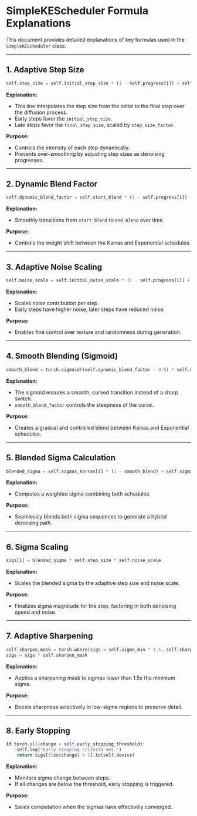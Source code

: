 
# SimpleKEScheduler Formula Explanations

This document provides detailed explanations of key formulas used in the `SimpleKEScheduler` class.

---

## 1. Adaptive Step Size

```python
self.step_size = self.initial_step_size * (1 - self.progress[i]) + self.final_step_size * self.progress[i] * self.step_size_factor
```

**Explanation:**
- This line interpolates the step size from the initial to the final step over the diffusion process.
- Early steps favor the `initial_step_size`.
- Late steps favor the `final_step_size`, scaled by `step_size_factor`.

**Purpose:**
- Controls the intensity of each step dynamically.
- Prevents over-smoothing by adjusting step sizes as denoising progresses.

---

## 2. Dynamic Blend Factor

```python
self.dynamic_blend_factor = self.start_blend * (1 - self.progress[i]) + self.end_blend * self.progress[i]
```

**Explanation:**
- Smoothly transitions from `start_blend` to `end_blend` over time.

**Purpose:**
- Controls the weight shift between the Karras and Exponential schedules.

---

## 3. Adaptive Noise Scaling

```python
self.noise_scale = self.initial_noise_scale * (1 - self.progress[i]) + self.final_noise_scale * self.progress[i] * self.noise_scale_factor
```

**Explanation:**
- Scales noise contribution per step.
- Early steps have higher noise, later steps have reduced noise.

**Purpose:**
- Enables fine control over texture and randomness during generation.

---

## 4. Smooth Blending (Sigmoid)

```python
smooth_blend = torch.sigmoid((self.dynamic_blend_factor - 0.5) * self.smooth_blend_factor)
```

**Explanation:**
- The sigmoid ensures a smooth, curved transition instead of a sharp switch.
- `smooth_blend_factor` controls the steepness of the curve.

**Purpose:**
- Creates a gradual and controlled blend between Karras and Exponential schedules.

---

## 5. Blended Sigma Calculation

```python
blended_sigma = self.sigmas_karras[i] * (1 - smooth_blend) + self.sigmas_exponential[i] * smooth_blend
```

**Explanation:**
- Computes a weighted sigma combining both schedules.

**Purpose:**
- Seamlessly blends both sigma sequences to generate a hybrid denoising path.

---

## 6. Sigma Scaling

```python
sigs[i] = blended_sigma * self.step_size * self.noise_scale
```

**Explanation:**
- Scales the blended sigma by the adaptive step size and noise scale.

**Purpose:**
- Finalizes sigma magnitude for the step, factoring in both denoising speed and noise.

---

## 7. Adaptive Sharpening

```python
self.sharpen_mask = torch.where(sigs < self.sigma_min * 1.5, self.sharpness, 1.0).to(self.device)
sigs = sigs * self.sharpen_mask
```

**Explanation:**
- Applies a sharpening mask to sigmas lower than 1.5x the minimum sigma.

**Purpose:**
- Boosts sharpness selectively in low-sigma regions to preserve detail.

---

## 8. Early Stopping

```python
if torch.all(change < self.early_stopping_threshold):
    self.log("Early stopping criteria met.")
    return sigs[:len(change) + 1].to(self.device)
```

**Explanation:**
- Monitors sigma change between steps.
- If all changes are below the threshold, early stopping is triggered.

**Purpose:**
- Saves computation when the sigmas have effectively converged.
